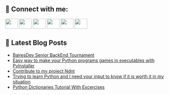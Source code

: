 ## 🔎 Connect with me:
[<img height="32" width="40" src="https://cdn.jsdelivr.net/npm/simple-icons@v5/icons/telegram.svg" />](https://t.me/bullbesh)
[<img height="32" width="40" src="https://cdn.jsdelivr.net/npm/simple-icons@v5/icons/vk.svg" />](https://vk.com/bullbesh)
[<img height="32" width="40" src="https://cdn.jsdelivr.net/npm/simple-icons@v5/icons/twitter.svg" />](https://twitter.com/bullbesh1)
[<img height="32" width="40" src="https://cdn.jsdelivr.net/npm/simple-icons@v5/icons/instagram.svg" />](https://www.instagram.com/bullbesh)
[<img height="32" width="40" src="https://cdn.jsdelivr.net/npm/simple-icons@v5/icons/reddit.svg" />](https://www.reddit.com/user/bullbesh)
[<img height="32" width="40" src="https://cdn.jsdelivr.net/npm/simple-icons@v5/icons/youtube.svg" />](https://www.youtube.com/channel/UCtfjRs6uzgq5mfm8S06WTcg)

## 📕 Latest Blog Posts
<!-- BLOG-POST-LIST:START -->
- [BairesDev Senior BackEnd Tournament](https://www.reddit.com/r/Python/comments/ugqq2u/bairesdev_senior_backend_tournament/)
- [Easy way to make your Python programs games in executables with PyInstaller](https://www.reddit.com/r/Python/comments/ugqlhj/easy_way_to_make_your_python_programs_games_in/)
- [Contribute to my project Ndnt](https://www.reddit.com/r/Python/comments/ugoz4e/contribute_to_my_project_ndnt/)
- [Trying to learn Python and I need your input to know if it is worth it in my situation](https://www.reddit.com/r/Python/comments/ugob9h/trying_to_learn_python_and_i_need_your_input_to/)
- [Python Dictionaries Tutorial With Excercises](https://www.reddit.com/r/Python/comments/ugo3tn/python_dictionaries_tutorial_with_excercises/)
<!-- BLOG-POST-LIST:END -->
